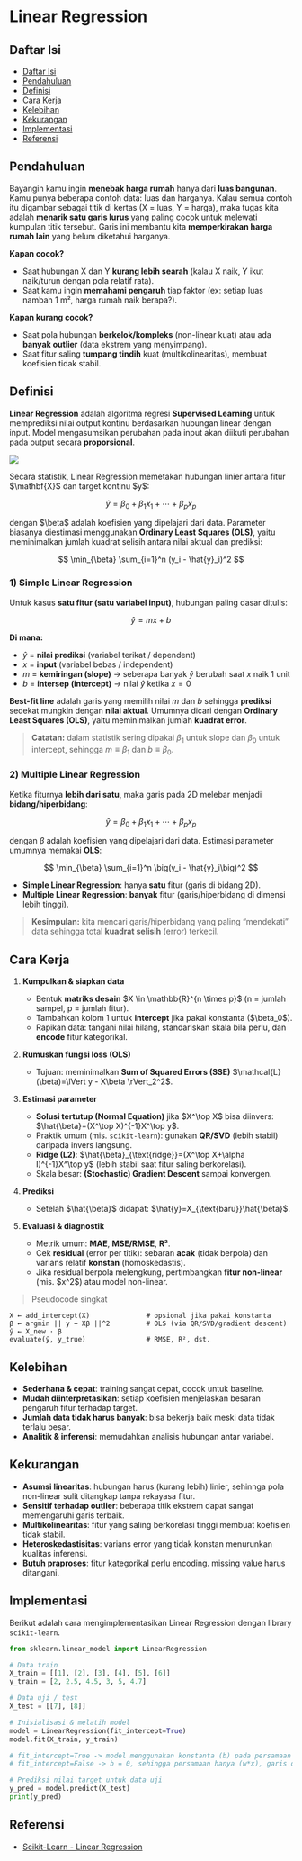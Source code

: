 # Linear Regression

## Daftar Isi

- [Daftar Isi](#daftar-isi)
- [Pendahuluan](#pendahuluan)
- [Definisi](#definisi)
- [Cara Kerja](#cara-kerja)
- [Kelebihan](#kelebihan)
- [Kekurangan](#kekurangan)
- [Implementasi](#implementasi)
- [Referensi](#referensi)

## Pendahuluan

Bayangin kamu ingin **menebak harga rumah** hanya dari **luas bangunan**. Kamu punya beberapa contoh data: luas dan harganya. Kalau semua contoh itu digambar sebagai titik di kertas (X = luas, Y = harga), maka tugas kita adalah **menarik satu garis lurus** yang paling cocok untuk melewati kumpulan titik tersebut. Garis ini membantu kita **memperkirakan harga rumah lain** yang belum diketahui harganya.

**Kapan cocok?**

* Saat hubungan X dan Y **kurang lebih searah** (kalau X naik, Y ikut naik/turun dengan pola relatif rata).
* Saat kamu ingin **memahami pengaruh** tiap faktor (ex: setiap luas nambah 1 m², harga rumah naik berapa?).

**Kapan kurang cocok?**

* Saat pola hubungan **berkelok/kompleks** (non-linear kuat) atau ada **banyak outlier** (data ekstrem yang menyimpang).
* Saat fitur saling **tumpang tindih** kuat (multikolinearitas), membuat koefisien tidak stabil.

## Definisi

**Linear Regression** adalah algoritma regresi **Supervised Learning** untuk memprediksi nilai output kontinu berdasarkan hubungan linear dengan input. Model mengasumsikan perubahan pada input akan diikuti perubahan pada output secara **proporsional**.

<img src="https://media.geeksforgeeks.org/wp-content/uploads/20231021153930/gh.png">

Secara statistik, Linear Regression memetakan hubungan linier antara fitur \$\mathbf{X}\$ dan target kontinu \$y\$:

$$
\hat{y} = \beta_0 + \beta_1 x_1 + \cdots + \beta_p x_p
$$

dengan \$\beta\$ adalah koefisien yang dipelajari dari data. Parameter biasanya diestimasi menggunakan **Ordinary Least Squares (OLS)**, yaitu meminimalkan jumlah kuadrat selisih antara nilai aktual dan prediksi:

$$
\min_{\beta} \sum_{i=1}^n (y_i - \hat{y}_i)^2
$$

### 1) Simple Linear Regression

Untuk kasus **satu fitur (satu variabel input)**, hubungan paling dasar ditulis:

$$
\hat{y} = m x + b
$$

**Di mana:**

* $\hat{y}$ = **nilai prediksi** (variabel terikat / dependent)
* $x$ = **input** (variabel bebas / independent)
* $m$ = **kemiringan (slope)** → seberapa banyak $\hat{y}$ berubah saat $x$ naik 1 unit
* $b$ = **intersep (intercept)** → nilai $\hat{y}$ ketika $x = 0$

**Best-fit line** adalah garis yang memilih nilai $m$ dan $b$ sehingga **prediksi** sedekat mungkin dengan **nilai aktual**. Umumnya dicari dengan **Ordinary Least Squares (OLS)**, yaitu meminimalkan jumlah **kuadrat error**.

> **Catatan:** dalam statistik sering dipakai $\beta_1$ untuk slope dan $\beta_0$ untuk intercept, sehingga $m \equiv \beta_1$ dan $b \equiv \beta_0$.

### 2) Multiple Linear Regression

Ketika fiturnya **lebih dari satu**, maka garis pada 2D melebar menjadi **bidang/hiperbidang**:

$$
\hat{y} = \beta_0 + \beta_1 x_1 + \cdots + \beta_p x_p
$$

dengan $\beta$ adalah koefisien yang dipelajari dari data. Estimasi parameter umumnya memakai **OLS**:

$$
\min_{\beta} \sum_{i=1}^n \big(y_i - \hat{y}_i\big)^2
$$

* **Simple Linear Regression**: hanya **satu** fitur (garis di bidang 2D).
* **Multiple Linear Regression**: **banyak** fitur (garis/hiperbidang di dimensi lebih tinggi).

> **Kesimpulan:** kita mencari garis/hiperbidang yang paling “mendekati” data sehingga total **kuadrat selisih** (error) terkecil.

## Cara Kerja

1. **Kumpulkan & siapkan data**

   * Bentuk **matriks desain** \$X \in \mathbb{R}^{n \times p}\$ (n = jumlah sampel, p = jumlah fitur).
   * Tambahkan kolom 1 untuk **intercept** jika pakai konstanta (\$\beta\_0\$).
   * Rapikan data: tangani nilai hilang, standariskan skala bila perlu, dan **encode** fitur kategorikal.

2. **Rumuskan fungsi loss (OLS)**

   * Tujuan: meminimalkan **Sum of Squared Errors (SSE)**
     \$\mathcal{L}(\beta)=\lVert y - X\beta \rVert\_2^2\$.

3. **Estimasi parameter**

   * **Solusi tertutup (Normal Equation)** jika \$X^\top X\$ bisa diinvers:
     \$\hat{\beta}=(X^\top X)^{-1}X^\top y\$.
   * Praktik umum (mis. `scikit-learn`): gunakan **QR/SVD** (lebih stabil) daripada invers langsung.
   * **Ridge (L2)**:
     \$\hat{\beta}\_{\text{ridge}}=(X^\top X+\alpha I)^{-1}X^\top y\$ (lebih stabil saat fitur saling berkorelasi).
   * Skala besar: **(Stochastic) Gradient Descent** sampai konvergen.

4. **Prediksi**

   * Setelah \$\hat{\beta}\$ didapat: \$\hat{y}=X\_{\text{baru}}\hat{\beta}\$.

5. **Evaluasi & diagnostik**

   * Metrik umum: **MAE**, **MSE/RMSE**, **R²**.
   * Cek **residual** (error per titik): sebaran **acak** (tidak berpola) dan varians relatif **konstan** (homoskedastis).
   * Jika residual berpola melengkung, pertimbangkan **fitur non-linear** (mis. \$x^2\$) atau model non-linear.

> Pseudocode singkat

```text
X ← add_intercept(X)              # opsional jika pakai konstanta
β ← argmin || y − Xβ ||^2         # OLS (via QR/SVD/gradient descent)
ŷ ← X_new · β
evaluate(ŷ, y_true)               # RMSE, R², dst.
```

## Kelebihan
* **Sederhana & cepat**: training sangat cepat, cocok untuk baseline.
* **Mudah diinterpretasikan**: setiap koefisien menjelaskan besaran pengaruh fitur terhadap target.
* **Jumlah data tidak harus banyak**: bisa bekerja baik meski data tidak terlalu besar.
* **Analitik & inferensi**: memudahkan analisis hubungan antar variabel.

## Kekurangan
* **Asumsi linearitas**: hubungan harus (kurang lebih) linier, sehinnga pola non-linear sulit ditangkap tanpa rekayasa fitur.
* **Sensitif terhadap outlier**: beberapa titik ekstrem dapat sangat memengaruhi garis terbaik.
* **Multikolinearitas**: fitur yang saling berkorelasi tinggi membuat koefisien tidak stabil.
* **Heteroskedastisitas**: varians error yang tidak konstan menurunkan kualitas inferensi.
* **Butuh praproses**: fitur kategorikal perlu encoding. missing value harus ditangani.

## Implementasi

Berikut adalah cara mengimplementasikan Linear Regression dengan library `scikit-learn`.

```python
from sklearn.linear_model import LinearRegression

# Data train
X_train = [[1], [2], [3], [4], [5], [6]]
y_train = [2, 2.5, 4.5, 3, 5, 4.7]

# Data uji / test
X_test = [[7], [8]]

# Inisialisasi & melatih model
model = LinearRegression(fit_intercept=True) 
model.fit(X_train, y_train)

# fit_intercept=True -> model menggunakan konstanta (b) pada persamaan (w*x + b)
# fit_intercept=False -> b = 0, sehingga persamaan hanya (w*x), garis dipaksa lewat titik (0,0)

# Prediksi nilai target untuk data uji
y_pred = model.predict(X_test)
print(y_pred)
```

## Referensi
- [Scikit-Learn - Linear Regression](https://scikit-learn.org/stable/modules/generated/sklearn.linear_model.LinearRegression.html)